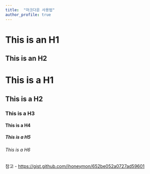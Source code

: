 ```yaml
---
title:  "마크다운 사용법"
author_profile: true
---
```


This is an H1
=============

This is an H2
-------------

# This is a H1
## This is a H2
### This is a H3
#### This is a H4
##### This is a H5
###### This is a H6

참고 - https://gist.github.com/ihoneymon/652be052a0727ad59601
